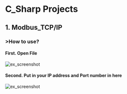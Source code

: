 # C_Sharp Projects

## 1. Modbus_TCP/IP 
### >How to use?

#### First. Open File
![ex_screenshot](./C_Sharp/Modbus_TCP_Exe_File.png)
#### Second. Put in your IP address and Port number in here
![ex_screenshot](./C_Sharp/Modbus_TCP_IP_Port.png)
